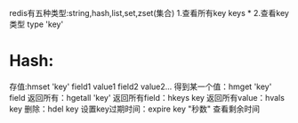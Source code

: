 redis有五种类型:string,hash,list,set,zset(集合)
1.查看所有key
keys *
2.查看key类型
type 'key'


# Hash:
存值:hmset 'key' field1 value1 field2 value2...
得到某一个值：hmget 'key' field
返回所有：hgetall 'key'
返回所有field：hkeys key
返回所有value：hvals key
删除：hdel key
设置key过期时间：expire key "秒数"
查看剩余时间
